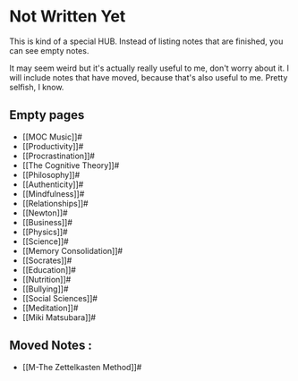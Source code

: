 # Not Written Yet

This is kind of a special HUB. Instead of listing notes that are finished, you can see empty notes.

It may seem weird but it's actually really useful to me, don't worry about it. I will include notes that have moved, because that's also useful to me. Pretty selfish, I know.

## Empty pages
- [[MOC Music]]#
- [[Productivity]]#
- [[Procrastination]]#
- [[The Cognitive Theory]]#
- [[Philosophy]]#
- [[Authenticity]]#
- [[Mindfulness]]#
- [[Relationships]]#
- [[Newton]]#
- [[Business]]#
- [[Physics]]#
- [[Science]]#
- [[Memory Consolidation]]#
- [[Socrates]]#
- [[Education]]#
- [[Nutrition]]#
- [[Bullying]]#
- [[Social Sciences]]#
- [[Meditation]]#
- [[Miki Matsubara]]#

## Moved Notes :
- [[M-The Zettelkasten Method]]#